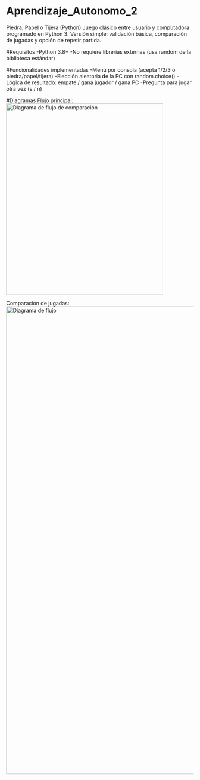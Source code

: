 # Aprendizaje_Autonomo_2
Piedra, Papel o Tijera (Python)
Juego clásico entre usuario y computadora programado en Python 3.
Versión simple: validación básica, comparación de jugadas y opción de repetir partida.

#Requisitos
-Python 3.8+
-No requiere librerías externas (usa random de la biblioteca estándar)

#Funcionalidades implementadas
-Menú por consola (acepta 1/2/3 o piedra/papel/tijera)
-Elección aleatoria de la PC con random.choice()
-Lógica de resultado: empate / gana jugador / gana PC
-Pregunta para jugar otra vez (s / n)

#Diagramas
Flujo principal:
<img width="421" height="512" alt="Diagrama de flujo de comparación" src="https://github.com/user-attachments/assets/3ceb86ab-65e8-40ba-85b8-a0d5f8fee462" />

Comparación de jugadas:
<img width="538" height="1252" alt="Diagrama de flujo" src="https://github.com/user-attachments/assets/1fc653c2-2273-4ccd-a068-ac3c1f3f5ad8" />

